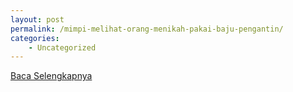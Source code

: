 ```yaml
---
layout: post
permalink: /mimpi-melihat-orang-menikah-pakai-baju-pengantin/
categories:
    - Uncategorized
---
```


[Baca Selengkapnya](/02)